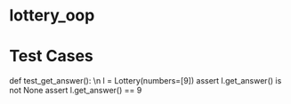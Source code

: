 # lottery_oop

# Test Cases
def test_get_answer(): \n
    l = Lottery(numbers=[9])
    assert l.get_answer() is not None
    assert l.get_answer() == 9
